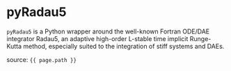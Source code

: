 # pyRadau5

`pyRadau5` is a Python wrapper around the well-known Fortran ODE/DAE integrator Radau5, an adaptive high-order L-stable time implicit Runge-Kutta method, especially suited to the integration of stiff systems and DAEs.


source: `{{ page.path }}`
